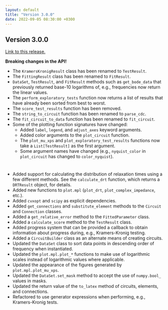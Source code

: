 ```yaml
---
layout: default
title: "Version 3.0.0"
date: 2022-09-05 08:30:00 +0300
---
```


## Version 3.0.0

[Link to this release.](https://github.com/vyrjana/pyimpspec/releases/tag/3.0.0)

**Breaking changes in the API!**

- The `KramersKronigResult` class has been renamed to `TestResult`.
- The `FittingResult` class has been renamed to `FitResult`.
- `DataSet`, `TestResult`, and `FitResult` methods such as `get_bode_data` that previously returned base-10 logarithms of, e.g., frequencies now return the linear values.
- The `perform_exploratory_tests` function now returns a list of results that have already been sorted from best to worst.
- The `score_test_results` function has been removed.
- The `string_to_circuit` function has been renamed to `parse_cdc`.
- The `fit_circuit_to_data` function has been renamed to `fit_circuit`.
- Some of the plotting function signatures have changed:
	- Added `label`, `legend`, and `adjust_axes` keyword arguments.
	- Added color arguments to the `plot_circuit` function.
	- The `plot_mu_xps` and `plot_exploratory_test_results` functions now take a `List[TestResult]` as the first argument.
	- Some argument names have changed (e.g., `nyquist_color` in `plot_circuit` has changed to `color_nyquist`).

# 

- Added support for calculating the distribution of relaxation times using a few different methods.
	See the `calculate_drt` function, which returns a `DRTResult` object, for details.
- Added new functions to `plot.mpl` (`plot_drt`, `plot_complex_impedance`, etc.).
- Added `cvxopt` and `scipy` as explicit dependencies.
- Added `get_connections` and `substitute_element` methods to the `Circuit` and `Connection` classes.
- Added a `get_relative_error` method to the `FittedParameter` class.
- Added a `calculate_score` method to the `TestResult` class.
- Added progress system that can be provided a callback to obtain information about progress during, e.g., Kramers-Kronig testing.
- Added a `CircuitBuilder` class as an alternate means of creating circuits.
- Updated the `DataSet` class to sort data points in descending order of frequency when instantiated.
- Updated the `plot.mpl.plot_*` functions to make use of logarithmic scales instead of logarithmic values where applicable.
- Updated the appearance of the figures generated by `plot.mpl.plot_mu_xps`.
- Updated the `DataSet.set_mask` method to accept the use of `numpy.bool_` values in masks.
- Updated the return value of the `to_latex` method of circuits, elements, and connections.
- Refactored to use generator expressions when performing, e.g., Kramers-Kronig tests.
